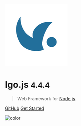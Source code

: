 ![logo](_media/icon.png)

# Igo.js <small>4.4.4</small>

> Web Framework for [Node.js](https://nodejs.org/en).

[GitHub](https://github.com/igocreate/igo)
[Get Started](#igojs)

![color](rgba(211,248,255,1))